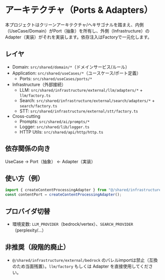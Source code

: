 # アーキテクチャ（Ports & Adapters）

本プロジェクトはクリーンアーキテクチャ/ヘキサゴナルを踏まえ、内側（UseCase/Domain）がPort（抽象）を所有し、外側（Infrastructure）のAdapter（実装）がそれを実装します。依存注入はFactoryで一元化します。

## レイヤ

- Domain: `src/shared/domain/*`（ドメインサービス/ルール）
- Application: `src/shared/useCases/*`（ユースケース/ポート定義）
  - Ports: `src/shared/useCases/ports/*`
- Infrastructure（外部接続）
  - LLM: `src/shared/infrastructure/external/llm/adapters/*` + `llm/factory.ts`
  - Search: `src/shared/infrastructure/external/search/adapters/*` + `search/factory.ts`
  - STT: `src/shared/infrastructure/external/stt/factory.ts`
- Cross-cutting
  - Prompts: `src/shared/ai/prompts/*`
  - Logger: `src/shared/lib/logger.ts`
  - HTTP Utils: `src/shared/api/http/http.ts`

## 依存関係の向き

UseCase → Port（抽象） ← Adapter（実装）

## 使い方（例）

```ts
import { createContentProcessingAdapter } from "@/shared/infrastructure/external/llm/factory";
const contentPort = createContentProcessingAdapter();
```

## プロバイダ切替

- 環境変数: `LLM_PROVIDER`（bedrock/vertex）、`SEARCH_PROVIDER`（perplexity/...）

## 非推奨（段階的廃止）

- `@/shared/infrastructure/external/bedrock` のバレルimportは禁止（互換のため当面残置）。`llm/factory` もしくは Adapter を直接使用してください。
